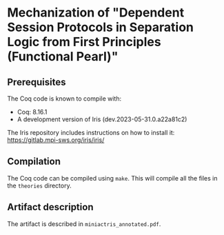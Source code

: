 # Mechanization of "Dependent Session Protocols in Separation Logic from First Principles (Functional Pearl)"

## Prerequisites

The Coq code is known to compile with:

- Coq: 8.16.1
- A development version of Iris (dev.2023-05-31.0.a22a81c2)

The Iris repository includes instructions on how to install it: https://gitlab.mpi-sws.org/iris/iris/

## Compilation

The Coq code can be compiled using `make`. This will compile all the files in the `theories` directory.


## Artifact description

The artifact is described in `miniactris_annotated.pdf`.